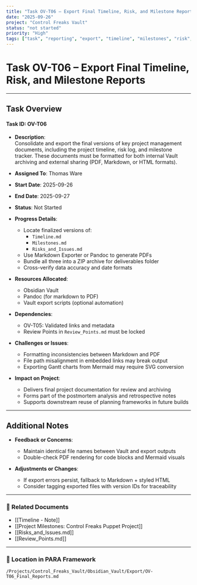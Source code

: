 ```yaml
---
title: "Task OV-T06 – Export Final Timeline, Risk, and Milestone Reports"
date: "2025-09-26"
project: "Control Freaks Vault"
status: "not started"
priority: "High"
tags: ["task", "reporting", "export", "timeline", "milestones", "risk", "OV-T06"]
---
```


# Task OV-T06 – Export Final Timeline, Risk, and Milestone Reports

---

## Task Overview

#### Task ID: OV-T06

- **Description**:  
  Consolidate and export the final versions of key project management documents, including the project timeline, risk log, and milestone tracker. These documents must be formatted for both internal Vault archiving and external sharing (PDF, Markdown, or HTML formats).

- **Assigned To**: Thomas Ware

- **Start Date**: 2025-09-26  
- **End Date**: 2025-09-27

- **Status**: Not Started

- **Progress Details**:
  - Locate finalized versions of:
    - `Timeline.md`
    - `Milestones.md`
    - `Risks_and_Issues.md`
  - Use Markdown Exporter or Pandoc to generate PDFs
  - Bundle all three into a ZIP archive for deliverables folder
  - Cross-verify data accuracy and date formats

- **Resources Allocated**:
  - Obsidian Vault  
  - Pandoc (for markdown to PDF)  
  - Vault export scripts (optional automation)

- **Dependencies**:
  - OV-T05: Validated links and metadata  
  - Review Points in `Review_Points.md` must be locked

- **Challenges or Issues**:
  - Formatting inconsistencies between Markdown and PDF  
  - File path misalignment in embedded links may break output  
  - Exporting Gantt charts from Mermaid may require SVG conversion

- **Impact on Project**:
  - Delivers final project documentation for review and archiving  
  - Forms part of the postmortem analysis and retrospective notes  
  - Supports downstream reuse of planning frameworks in future builds

---

## Additional Notes

- **Feedback or Concerns**:
  - Maintain identical file names between Vault and export outputs  
  - Double-check PDF rendering for code blocks and Mermaid visuals

- **Adjustments or Changes**:
  - If export errors persist, fallback to Markdown + styled HTML  
  - Consider tagging exported files with version IDs for traceability

---

### 🔗 Related Documents

- [[Timeline - Note]]  
- [[Project Milestones: Control Freaks Puppet Project]]  
- [[Risks_and_Issues.md]]  
- [[Review_Points.md]]

---

### 📁 Location in PARA Framework

`/Projects/Control_Freaks_Vault/Obsidian_Vault/Export/OV-T06_Final_Reports.md`
